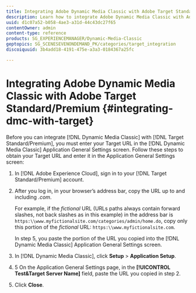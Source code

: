 ```yaml
---
title: Integrating Adobe Dynamic Media Classic with Adobe Target Standard/Premium
description: Learn how to integrate Adobe Dynamic Media Classic with Adobe Target Standard/Premium.
uuid: d1c07a52-b058-4ae3-a31d-44c43dc27f65
contentOwner: admin
content-type: reference
products: SG_EXPERIENCEMANAGER/Dynamic-Media-Classic
geptopics: SG_SCENESEVENONDEMAND_PK/categories/target_integration
discoiquuid: 3b4add18-4191-475e-a3a3-0184367a25fc

---
```


# Integrating Adobe Dynamic Media Classic with Adobe Target Standard/Premium {#integrating-dmc-with-target}

Before you can integrate [!DNL Dynamic Media Classic] with [!DNL Target Standard/Premium], you must enter your Target URL in the [!DNL Dynamic Media Classic] Application General Settings screen. Follow these steps to obtain your Target URL and enter it in the Application General Settings screen:

1. In [!DNL Adobe Experience Cloud], sign in to your [!DNL Target Standard/Premium] account.
1. After you log in, in your browser’s address bar, copy the URL up to and including *.com*.

   For example, if the *fictional* URL (URLs paths always contain forward slashes, not back slashes as in this example) in the address bar is `https:\\www.myfictionalsite.com/categories/admin/home.do`, copy only this portion of the *fictional* URL: `https:\\www.myfictionalsite.com`.

   In step 5, you paste the portion of the URL you copied into the [!DNL Dynamic Media Classic] Application General Settings screen.

1. In [!DNL Dynamic Media Classic], click **Setup** > **Application Setup**.
1. 5 On the Application General Settings page, in the **[!UICONTROL Test&Target Server Name]** field, paste the URL you copied in step 2.
1. Click **Close**.

